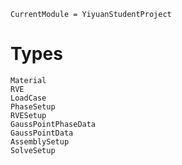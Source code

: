 ```@meta
CurrentModule = YiyuanStudentProject
```

# Types

```@docs
Material
RVE
LoadCase
PhaseSetup
RVESetup
GaussPointPhaseData
GaussPointData
AssemblySetup
SolveSetup
```